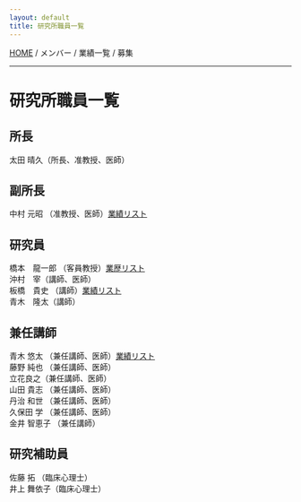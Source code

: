 ```yaml
---
layout: default
title: 研究所職員一覧
---
```

[HOME](https://middrshowa.github.io/) / メンバー / 業績一覧 / 募集

---
# 研究所職員一覧

## 所長
太田 晴久（所長、准教授、医師）  

## 副所長
中村 元昭 （准教授、医師）[業績リスト](https://scholar.google.com/citations?user=ZBhx9yAAAAAJ&hl=en)  

## 研究員
橋本　龍一郎 （客員教授）[業歴リスト](https://scholar.google.com/citations?user=GR0lq9kAAAAJ&hl=en)  
沖村　宰（講師、医師）  
板橋　貴史 （講師）[業績リスト](https://scholar.google.com/citations?user=mxAFng4AAAAJ&hl=en)  
青木　隆太（講師）  

## 兼任講師
青木 悠太 （兼任講師、医師）[業績リスト](https://scholar.google.com/citations?user=46HN7h0AAAAJ&hl=en)  
藤野 純也 （兼任講師、医師）  
立花良之（兼任講師、医師）  
山田 貴志 （兼任講師、医師）  
丹治 和世 （兼任講師、医師）  
久保田 学 （兼任講師、医師）  
金井 智恵子 （兼任講師）  

## 研究補助員
佐藤 拓 （臨床心理士）  
井上 舞依子（臨床心理士）  